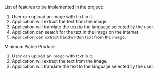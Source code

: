 List of features to be implemented in the project:

1) User can upload an image with text in it.
2) Application will extract the text from the image.
3) Application will translate the text to the language selected by the user.
4) Application can search for the text in the image on the internet.
5) Application can extract handwritten text from the image.


Minimum Viable Product:
1) User can upload an image with text in it.
2) Application will extract the text from the image.
3) Application will translate the text to the language selected by the user.
